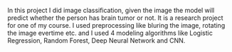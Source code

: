 In this project I did image classification, given the image the model will predict whether the person has brain tumor or not. It is a research project for one of my course. I used preprocessing like bluring the image, rotating the image evertime etc. and I used 4 modeling algorithms like Logistic Regression, Random Forest, Deep Neural Network and CNN.  